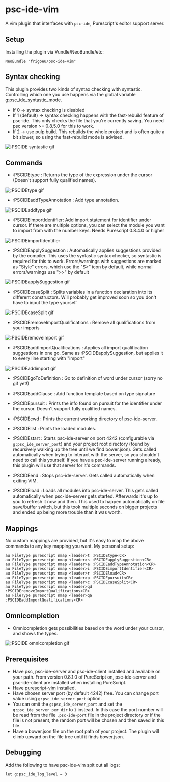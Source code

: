 # psc-ide-vim
A vim plugin that interfaces with `psc-ide`, Purescript's editor support server.

## Setup
Installing the plugin via Vundle/NeoBundle/etc:

`NeoBundle "frigoeu/psc-ide-vim"`

## Syntax checking
This plugin provides two kinds of syntax checking with syntastic. Controlling which one you use happens via the global variable g:psc_ide_syntastic_mode.

- If 0 -> syntax checking is disabled
- If 1 (default) -> syntax checking happens with the fast-rebuild feature of psc-ide. This only checks the file that you're currently saving. You need psc version >= 0.8.5.0 for this to work.
- If 2 -> use pulp build. This rebuilds the whole project and is often quite a bit slower, so using the fast-rebuild mode is advised.

![:PSCIDE syntastic gif](http://frigoeu.github.io/gifs/syntastic.gif)

## Commands 
* :PSCIDEtype : Returns the type of the expression under the cursor (Doesn't support fully qualified names).

![:PSCIDEtype gif](http://frigoeu.github.io/gifs/type.gif)
* :PSCIDEaddTypeAnnotation : Add type annotation.

![:PSCIDEaddtype gif](http://frigoeu.github.io/gifs/addtype.gif)
* :PSCIDEimportIdentifier: Add import statement for identifier under cursor. If there are multiple options, you can select the module you want to import from with the number keys. Needs Purescript 0.8.4.0 or higher

![:PSCIDEimportIdentifier](http://frigoeu.github.io/gifs/importidentifier.gif)
* :PSCIDEapplySuggestion : Automatically applies suggestions provided by the compiler. This uses the syntastic syntax checker, so syntastic is required for this to work. Errors/warnings with suggestions are marked as "Style" errors, which use the "S>" icon by default, while normal errors/warnings use ">>" by default

![:PSCIDEapplySuggestion gif](http://frigoeu.github.io/gifs/applysuggestion.gif)
* :PSCIDEcaseSplit : Splits variables in a function declaration into its different constructors. Will probably get improved soon so you don't have to input the type yourself

![:PSCIDEcaseSplit gif](http://frigoeu.github.io/gifs/casesplit.gif)
* :PSCIDEremoveImportQualifications : Remove all qualifications from your imports

![:PSCIDEremoveimport gif](http://frigoeu.github.io/gifs/removeimport.gif)
* :PSCIDEaddImportQualifications : Applies all import qualification suggestions in one go. Same as :PSCIDEapplySuggestion, but applies it to every line starting with "import"

![:PSCIDEaddimport gif](http://frigoeu.github.io/gifs/addimport.gif)

* :PSCIDEgoToDefinition : Go to definition of word under cursor (sorry no gif yet!)

* :PSCIDEaddClause : Add function template based on type signature
* :PSCIDEpursuit : Prints the info found on pursuit for the identifier under the cursor. Doesn't support fully qualified names.
* :PSCIDEcwd : Prints the current working directory of psc-ide-server.
* :PSCIDElist : Prints the loaded modules.

* :PSCIDEstart : Starts psc-ide-server on port 4242 (configurable via `g:psc_ide_server_port`) and your project root directory (found by recursively walking up the tree until we find bower.json). Gets called automatically when trying to interact with the server, so you shouldn't need to call this yourself. If you have a psc-ide-server running already, this plugin will use that server for it's commands.
* :PSCIDEend : Stops psc-ide-server. Gets called automatically when exiting VIM.
* :PSCIDEload : Loads all modules into psc-ide-server. This gets called automatically when psc-ide-server gets started. Afterwards it's up to you to refresh it now and then. This used to happen automatically on file save/buffer switch, but this took multiple seconds on bigger projects and ended up being more trouble than it was worth.

## Mappings
No custom mappings are provided, but it's easy to map the above commands to any key mapping you want. My personal setup:

```
au FileType purescript nmap <leader>t :PSCIDEtype<CR>
au FileType purescript nmap <leader>s :PSCIDEapplySuggestion<CR>
au FileType purescript nmap <leader>a :PSCIDEaddTypeAnnotation<CR>
au FileType purescript nmap <leader>i :PSCIDEimportIdentifier<CR>
au FileType purescript nmap <leader>r :PSCIDEload<CR>
au FileType purescript nmap <leader>p :PSCIDEpursuit<CR>
au FileType purescript nmap <leader>c :PSCIDEcaseSplit<CR>
au FileType purescript nmap <leader>qd :PSCIDEremoveImportQualifications<CR>
au FileType purescript nmap <leader>qa :PSCIDEaddImportQualifications<CR>
```


## Omnicompletion
* Omnicompletion gets possibilities based on the word under your cursor, and shows the types.

![:PSCIDE omnicompletion gif](http://frigoeu.github.io/gifs/omnicompletion.gif)

## Prerequisites
* Have psc, psc-ide-server and psc-ide-client installed and available on your path. From version 0.8.1.0 of PureScript on, psc-ide-server and psc-ide-client are installed when installing PureScript.
* Have [purescript-vim](https://github.com/raichoo/purescript-vim) installed.
* Have chosen server port (by default 4242) free. You can change port value using `g:psc_ide_server_port` option.
* You can omit the `g:psc_ide_server_port` and set the `g:psc_ide_server_per_dir` to `1` instead. In this case the port number will be read from the file `.psc-ide-port` file in 
the project directory or if the file is not present, the random port will be 
chosen and then saved in this file.
* Have a bower.json file on the root path of your project. The plugin will climb upward on the file tree until it finds bower.json.

## Debugging
Add the following to have psc-ide-vim spit out all logs:

```
let g:psc_ide_log_level = 3
```
